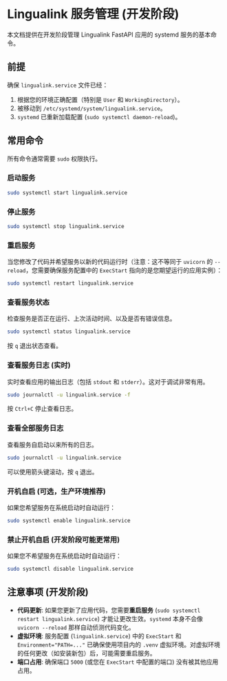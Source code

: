 # Lingualink 服务管理 (开发阶段)

本文档提供在开发阶段管理 Lingualink FastAPI 应用的 systemd 服务的基本命令。

## 前提

确保 `lingualink.service` 文件已经：
1.  根据您的环境正确配置（特别是 `User` 和 `WorkingDirectory`）。
2.  被移动到 `/etc/systemd/system/lingualink.service`。
3.  `systemd` 已重新加载配置 (`sudo systemctl daemon-reload`)。

## 常用命令

所有命令通常需要 `sudo` 权限执行。

### 启动服务

```bash
sudo systemctl start lingualink.service
```

### 停止服务

```bash
sudo systemctl stop lingualink.service
```

### 重启服务

当您修改了代码并希望服务以新的代码运行时（注意：这不等同于 `uvicorn` 的 `--reload`，您需要确保服务配置中的 `ExecStart` 指向的是您期望运行的应用实例）：

```bash
sudo systemctl restart lingualink.service
```

### 查看服务状态

检查服务是否正在运行、上次活动时间、以及是否有错误信息。

```bash
sudo systemctl status lingualink.service
```
按 `q` 退出状态查看。

### 查看服务日志 (实时)

实时查看应用的输出日志（包括 `stdout` 和 `stderr`）。这对于调试非常有用。

```bash
sudo journalctl -u lingualink.service -f
```
按 `Ctrl+C` 停止查看日志。

### 查看全部服务日志

查看服务自启动以来所有的日志。

```bash
sudo journalctl -u lingualink.service
```
可以使用箭头键滚动，按 `q` 退出。

### 开机自启 (可选，生产环境推荐)

如果您希望服务在系统启动时自动运行：

```bash
sudo systemctl enable lingualink.service
```

### 禁止开机自启 (开发阶段可能更常用)

如果您不希望服务在系统启动时自动运行：

```bash
sudo systemctl disable lingualink.service
```

## 注意事项 (开发阶段)

*   **代码更新**: 如果您更新了应用代码，您需要**重启服务** (`sudo systemctl restart lingualink.service`) 才能让更改生效。`systemd` 本身不会像 `uvicorn --reload` 那样自动侦测代码变化。
*   **虚拟环境**: 服务配置 (`lingualink.service`) 中的 `ExecStart` 和 `Environment="PATH=..."` 已确保使用项目内的 `.venv` 虚拟环境。对虚拟环境的任何更改（如安装新包）后，可能需要重启服务。
*   **端口占用**: 确保端口 `5000` (或您在 `ExecStart` 中配置的端口) 没有被其他应用占用。 